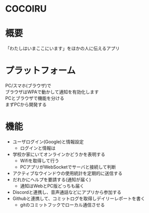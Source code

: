 # COCOIRU

# 概要
「わたしはいまここにいます」をほかの人に伝えるアプリ  

# プラットフォーム
PC/スマホ(ブラウザ)で  
ブラウザはWPAで動かして通知を有効化します  
PCとブラウザで機能を分ける  
まずPCから開発する  

# 機能
- ユーザログイン(Google)と情報設定
    - ログインと情報は
- 学校か家にいてオンラインかどうかを表明する
    - Wifiを取得して行う
    - PCアプリがWebSocketでサーバと接続して判断
- アクティブなウインドウの使用統計を定期的に送信する
- だれかにヘルプを要請する(通知が届く)
    - 通知はWebとPC版どっちも届く
- Discordと連携し、音声通話などにアプリから参加する
- Githubと連携して、コミットログを取得しデイリーレポートを書く
    - gitのコミットフックでローカル通信させる

